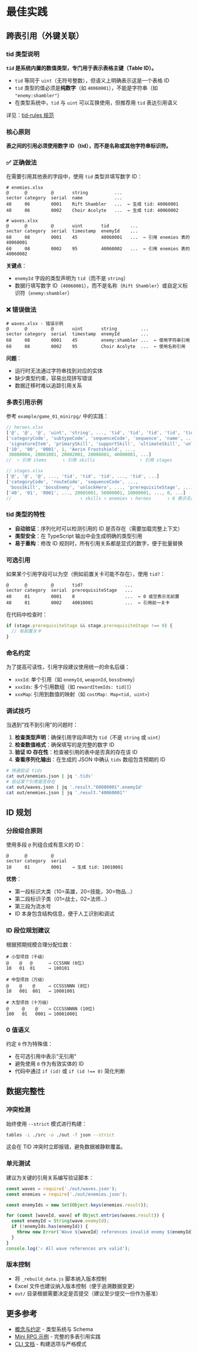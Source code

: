 # 最佳实践

## 跨表引用（外键关联）

### tid 类型说明

**`tid` 是系统内置的数值类型，专门用于表示表格主键（Table ID）。**

- `tid` 等同于 `uint`（无符号整数），但语义上明确表示这是一个表格 ID
- `tid` 类型的值必须是**纯数字**（如 `40060001`），不能是字符串（如 `"enemy:shambler"`）
- 在类型系统中，`tid` 与 `uint` 可以互换使用，但推荐用 `tid` 表达引用语义

详见：[tid-rules 规范](https://github.com/khgame/tid-rules)

### 核心原则

**表之间的引用必须使用数字 ID（tid），而不是名称或其他字符串标识符。**

### ✅ 正确做法

在需要引用其他表的字段中，使用 `tid` 类型并填写数字 ID：

```
# enemies.xlsx
@      @         @       string          ...
sector category  serial  name            ...
40     06        0001    Rift Shambler   ...  ← 生成 tid: 40060001
40     06        0002    Choir Acolyte   ...  ← 生成 tid: 40060002
```

```
# waves.xlsx
@      @         @       uint       tid        ...
sector category  serial  timestamp  enemyId    ...
60     08        0001    45         40060001   ...  ← 引用 enemies 表的 40060001
60     08        0002    95         40060002   ...  ← 引用 enemies 表的 40060002
```

**关键点**：
- `enemyId` 字段的类型声明为 `tid`（而不是 `string`）
- 数据行填写数字 ID（`40060001`），而不是名称（`Rift Shambler`）或自定义标识符（`enemy:shambler`）

### ❌ 错误做法

```
# waves.xlsx - 错误示例
@      @         @       uint       string         ...
sector category  serial  timestamp  enemyId        ...
60     08        0001    45         enemy:shambler ...  ← 使用字符串引用
60     08        0002    95         Choir Acolyte  ...  ← 使用名称引用
```

**问题**：
- 运行时无法通过字符串找到对应的实体
- 缺少类型约束，容易出现拼写错误
- 数据迁移时难以追踪引用关系

### 多表引用示例

参考 `example/game_01_minirpg/` 中的实践：

```javascript
// heroes.xlsx
['@', '@', '@', 'uint', 'string', ..., 'tid', 'tid', 'tid', 'tid', 'tid', ...]
['categoryCode', 'subtypeCode', 'sequenceCode', 'sequence', 'name', ...,
 'signatureItem', 'primarySkill', 'supportSkill', 'ultimateSkill', 'unlockStage', ...]
['10', '00', '0001', 1, 'Aerin Frostshield', ...,
 30000004, 20001001, 20002001, 20006001, 40000001, ...]
//  ↑ 引用 items      ↑ 引用 skills                 ↑ 引用 stages
```

```javascript
// stages.xlsx
['@', '@', '@', ..., 'tid', 'tid', 'tid', ..., 'tid', ...]
['categoryCode', 'routeCode', 'sequenceCode', ...,
 'bossSkill', 'bossEnemy', 'unlockHero', ..., 'prerequisiteStage', ...]
['40', '01', '0001', ..., 20005001, 50000001, 10000001, ..., 0, ...]
//                          ↑ skills ↑ enemies ↑ heroes      ↑ 0 表示无前置
```

### tid 类型的特性

- **自动验证**：序列化时可以检测引用的 ID 是否存在（需要加载完整上下文）
- **类型安全**：在 TypeScript 输出中会生成明确的类型引用
- **易于重构**：修改 ID 规则时，所有引用关系都是显式的数字，便于批量替换

### 可选引用

如果某个引用字段可以为空（例如前置关卡可能不存在），使用 `tid?`：

```
@      @         @       tid?                ...
sector category  serial  prerequisiteStage   ...
40     01        0001    0                   ...  ← 0 或空表示无前置
40     01        0002    40010001            ...  ← 引用前一关卡
```

在代码中检查时：
```typescript
if (stage.prerequisiteStage && stage.prerequisiteStage !== 0) {
  // 有前置关卡
}
```

### 命名约定

为了提高可读性，引用字段建议使用统一的命名后缀：

- `xxxId`: 单个引用（如 `enemyId`, `weaponId`, `bossEnemy`）
- `xxxIds`: 多个引用数组（如 `rewardItemIds: tid[]`）
- `xxxMap`: 引用到数值的映射（如 `costMap: Map<tid, uint>`）

### 调试技巧

当遇到"找不到引用"的问题时：

1. **检查类型声明**：确保引用字段声明为 `tid`（不是 `string` 或 `uint`）
2. **检查数值格式**：确保填写的是完整的数字 ID
3. **验证 ID 存在性**：检查被引用的表中是否真的存在该 ID
4. **查看序列化输出**：在生成的 JSON 中确认 `tids` 数组包含预期的 ID

```bash
# 快速验证 tids
cat out/enemies.json | jq '.tids'
# 验证某个引用是否存在
cat out/waves.json | jq '.result."60080001".enemyId'
cat out/enemies.json | jq '.result."40060001"'
```

## ID 规划

### 分段组合原则

使用多段 `@` 列组合成有意义的 ID：

```
@      @         @
sector category  serial
10     01        0001    → 生成 tid: 10010001
```

**优势**：
- 第一段标识大类（10=英雄，20=技能，30=物品...）
- 第二段标识子类（01=战士，02=法师...）
- 第三段为流水号
- ID 本身包含结构信息，便于人工识别和调试

### ID 段位规划建议

根据预期规模合理分配位数：

```
# 小型项目（千级）
@    @   @      → CCSSNN (6位)
10   01  01     → 100101

# 中型项目（万级）
@    @    @     → CCSSSNNN (8位)
10   001  001   → 10001001

# 大型项目（十万级）
@     @    @    → CCCSSNNNN (10位)
100   01   0001 → 100010001
```

### 0 值语义

约定 `0` 作为特殊值：
- 在可选引用中表示"无引用"
- 避免使用 `0` 作为有效实体的 ID
- 代码中通过 `if (id)` 或 `if (id !== 0)` 简化判断

## 数据完整性

### 冲突检测

始终使用 `--strict` 模式进行构建：

```bash
tables -i ./src -o ./out -f json --strict
```

这会在 TID 冲突时立即报错，避免数据被静默覆盖。

### 单元测试

建议为关键的引用关系编写验证脚本：

```javascript
const waves = require('./out/waves.json');
const enemies = require('./out/enemies.json');

const enemyIds = new Set(Object.keys(enemies.result));

for (const [waveId, wave] of Object.entries(waves.result)) {
  const enemyId = String(wave.enemyId);
  if (!enemyIds.has(enemyId)) {
    throw new Error(`Wave ${waveId} references invalid enemy ${enemyId}`);
  }
}
console.log('✓ All wave references are valid');
```

### 版本控制

- 将 `_rebuild_data.js` 脚本纳入版本控制
- Excel 文件也建议纳入版本控制（便于追溯数据变更）
- `out/` 目录根据需要决定是否提交（建议至少提交一份作为基准）

## 更多参考

- [概念与约定](concepts.md) - 类型系统与 Schema
- [Mini RPG 示例](examples/minirpg.md) - 完整的多表引用实践
- [CLI 文档](cli.md) - 构建选项与严格模式
